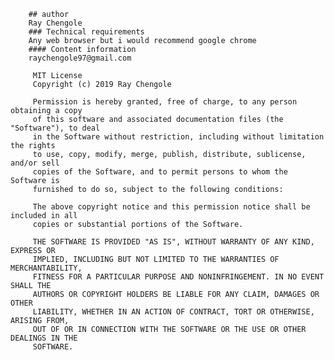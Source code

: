 
        ## author
        Ray Chengole
        ### Technical requirements
        Any web browser but i would recommend google chrome
        #### Content information
        raychengole97@gmail.com

         MIT License
         Copyright (c) 2019 Ray Chengole

         Permission is hereby granted, free of charge, to any person obtaining a copy
         of this software and associated documentation files (the "Software"), to deal
         in the Software without restriction, including without limitation the rights
         to use, copy, modify, merge, publish, distribute, sublicense, and/or sell
         copies of the Software, and to permit persons to whom the Software is
         furnished to do so, subject to the following conditions:

         The above copyright notice and this permission notice shall be included in all
         copies or substantial portions of the Software.

         THE SOFTWARE IS PROVIDED "AS IS", WITHOUT WARRANTY OF ANY KIND, EXPRESS OR
         IMPLIED, INCLUDING BUT NOT LIMITED TO THE WARRANTIES OF MERCHANTABILITY,
         FITNESS FOR A PARTICULAR PURPOSE AND NONINFRINGEMENT. IN NO EVENT SHALL THE
         AUTHORS OR COPYRIGHT HOLDERS BE LIABLE FOR ANY CLAIM, DAMAGES OR OTHER
         LIABILITY, WHETHER IN AN ACTION OF CONTRACT, TORT OR OTHERWISE, ARISING FROM,
         OUT OF OR IN CONNECTION WITH THE SOFTWARE OR THE USE OR OTHER DEALINGS IN THE
         SOFTWARE.
